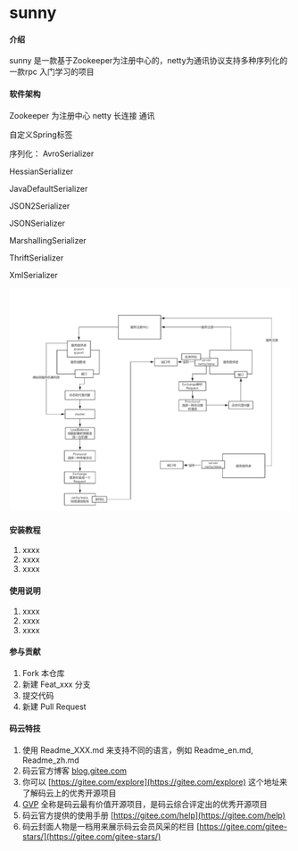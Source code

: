 # sunny

#### 介绍
sunny 是一款基于Zookeeper为注册中心的，netty为通讯协议支持多种序列化的一款rpc 入门学习的项目
#### 软件架构
Zookeeper 为注册中心
netty 长连接 通讯

自定义Spring标签

序列化：
AvroSerializer

HessianSerializer

JavaDefaultSerializer

JSON2Serializer

JSONSerializer

MarshallingSerializer

ThriftSerializer

XmlSerializer

![Image text](./src/main/resources/image/sunny-rpc.png)

#### 安装教程

1. xxxx
2. xxxx
3. xxxx

#### 使用说明

1. xxxx
2. xxxx
3. xxxx

#### 参与贡献

1. Fork 本仓库
2. 新建 Feat_xxx 分支
3. 提交代码
4. 新建 Pull Request


#### 码云特技

1. 使用 Readme\_XXX.md 来支持不同的语言，例如 Readme\_en.md, Readme\_zh.md
2. 码云官方博客 [blog.gitee.com](https://blog.gitee.com)
3. 你可以 [https://gitee.com/explore](https://gitee.com/explore) 这个地址来了解码云上的优秀开源项目
4. [GVP](https://gitee.com/gvp) 全称是码云最有价值开源项目，是码云综合评定出的优秀开源项目
5. 码云官方提供的使用手册 [https://gitee.com/help](https://gitee.com/help)
6. 码云封面人物是一档用来展示码云会员风采的栏目 [https://gitee.com/gitee-stars/](https://gitee.com/gitee-stars/)